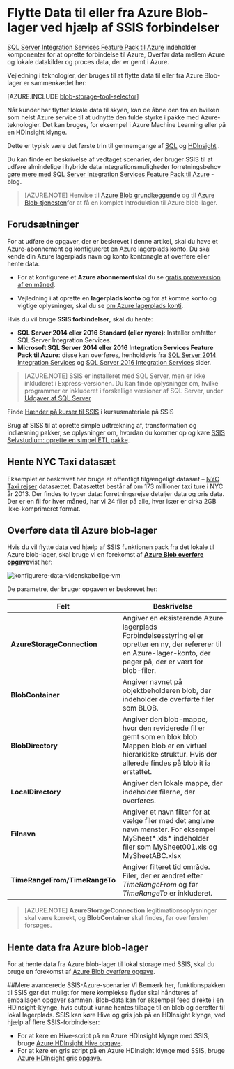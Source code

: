 <properties
    pageTitle="Flytte Data til eller fra Azure Blob-lager ved hjælp af SSIS forbindelser | Microsoft Azure"
    description="Du kan flytte Data til eller fra Azure Blob-lager ved hjælp af SSIS forbindelser."
    services="machine-learning,storage"
    documentationCenter=""
    authors="bradsev"
    manager="jhubbard"
    editor="cgronlun" />

<tags
    ms.service="machine-learning"
    ms.workload="data-services"
    ms.tgt_pltfrm="na"
    ms.devlang="na"
    ms.topic="article"
    ms.date="09/14/2016"
    ms.author="bradsev" />

# <a name="move-data-to-or-from-azure-blob-storage-using-ssis-connectors"></a>Flytte Data til eller fra Azure Blob-lager ved hjælp af SSIS forbindelser

[SQL Server Integration Services Feature Pack til Azure](https://msdn.microsoft.com/library/mt146770.aspx) indeholder komponenter for at oprette forbindelse til Azure, Overfør data mellem Azure og lokale datakilder og proces data, der er gemt i Azure.

Vejledning i teknologier, der bruges til at flytte data til eller fra Azure Blob-lager er sammenkædet her:

[AZURE.INCLUDE [blob-storage-tool-selector](../../includes/machine-learning-blob-storage-tool-selector.md)]


Når kunder har flyttet lokale data til skyen, kan de åbne den fra en hvilken som helst Azure service til at udnytte den fulde styrke i pakke med Azure-teknologier. Det kan bruges, for eksempel i Azure Machine Learning eller på en HDInsight klynge.

Dette er typisk være det første trin til gennemgange af [SQL](machine-learning-data-science-process-sql-walkthrough.md) og [HDInsight](machine-learning-data-science-process-hive-walkthrough.md) .

Du kan finde en beskrivelse af vedtaget scenarier, der bruger SSIS til at udføre almindelige i hybride data integrationsmuligheder forretningsbehov [gøre mere med SQL Server Integration Services Feature Pack til Azure](http://blogs.msdn.com/b/ssis/archive/2015/06/25/doing-more-with-sql-server-integration-services-feature-pack-for-azure.aspx) -blog.

> [AZURE.NOTE] Henvise til [Azure Blob grundlæggende](../storage/storage-dotnet-how-to-use-blobs.md) og til [Azure Blob-tjenesten](https://msdn.microsoft.com/library/azure/dd179376.aspx)for at få en komplet Introduktion til Azure blob-lager.

## <a name="prerequisites"></a>Forudsætninger

For at udføre de opgaver, der er beskrevet i denne artikel, skal du have et Azure-abonnement og konfigureret en Azure lagerplads konto. Du skal kende din Azure lagerplads navn og konto kontonøgle at overføre eller hente data.

- For at konfigurere et **Azure abonnement**skal du se [gratis prøveversion af en måned](https://azure.microsoft.com/pricing/free-trial/).

- Vejledning i at oprette en **lagerplads konto** og for at komme konto og vigtige oplysninger, skal du se [om Azure lagerplads konti](../storage/storage-create-storage-account.md).


Hvis du vil bruge **SSIS forbindelser**, skal du hente:

- **SQL Server 2014 eller 2016 Standard (eller nyere)**: Installer omfatter SQL Server Integration Services.
- **Microsoft SQL Server 2014 eller 2016 Integration Services Feature Pack til Azure**: disse kan overføres, henholdsvis fra [SQL Server 2014 Integration Services](http://www.microsoft.com/download/details.aspx?id=47366) og [SQL Server 2016 Integration Services](https://www.microsoft.com/download/details.aspx?id=49492) sider.

> [AZURE.NOTE] SSIS er installeret med SQL Server, men er ikke inkluderet i Express-versionen. Du kan finde oplysninger om, hvilke programmer er inkluderet i forskellige versioner af SQL Server, under [Udgaver af SQL Server](http://www.microsoft.com/en-us/server-cloud/products/sql-server-editions/)

Finde [Hænder på kurser til SSIS](http://www.microsoft.com/download/details.aspx?id=20766) i kursusmateriale på SSIS

Brug af SISS til at oprette simple udtrækning af, transformation og indlæsning pakker, se oplysninger om, hvordan du kommer op og køre [SSIS Selvstudium: oprette en simpel ETL pakke](https://msdn.microsoft.com/library/ms169917.aspx).

## <a name="download-nyc-taxi-dataset"></a>Hente NYC Taxi datasæt  
Eksemplet er beskrevet her bruge et offentligt tilgængeligt datasæt – [NYC Taxi rejser](http://www.andresmh.com/nyctaxitrips/) datasættet. Datasættet består af om 173 millioner taxi ture i NYC år 2013. Der findes to typer data: forretningsrejse detaljer data og pris data. Der er en fil for hver måned, har vi 24 filer på alle, hver især er cirka 2GB ikke-komprimeret format.


## <a name="upload-data-to-azure-blob-storage"></a>Overføre data til Azure blob-lager
Hvis du vil flytte data ved hjælp af SSIS funktionen pack fra det lokale til Azure blob-lager, skal bruge vi en forekomst af [**Azure Blob overføre opgave**](https://msdn.microsoft.com/library/mt146776.aspx)vist her:

![konfigurere-data-videnskabelige-vm](./media/machine-learning-data-science-move-data-to-azure-blob-using-ssis/ssis-azure-blob-upload-task.png)


De parametre, der bruger opgaven er beskrevet her:


Felt|Beskrivelse|
----------------------|----------------|
**AzureStorageConnection**|Angiver en eksisterende Azure lagerplads Forbindelsesstyring eller opretter en ny, der refererer til en Azure-lager-konto, der peger på, der er vært for blob-filer.|
**BlobContainer**|Angiver navnet på objektbeholderen blob, der indeholder de overførte filer som BLOB.|
**BlobDirectory**|Angiver den blob-mappe, hvor den reviderede fil er gemt som en blok blob. Mappen blob er en virtuel hierarkiske struktur. Hvis der allerede findes på blob it ia erstattet.|
**LocalDirectory**|Angiver den lokale mappe, der indeholder filerne, der overføres.|
**Filnavn**|Angiver et navn filter for at vælge filer med det angivne navn mønster. For eksempel MySheet\*.xls\* indeholder filer som MySheet001.xls og MySheetABC.xlsx|
**TimeRangeFrom/TimeRangeTo**|Angiver filteret tid område. Filer, der er ændret efter *TimeRangeFrom* og før *TimeRangeTo* er inkluderet.|


> [AZURE.NOTE] **AzureStorageConnection** legitimationsoplysninger skal være korrekt, og **BlobContainer** skal findes, før overførslen forsøges.

## <a name="download-data-from-azure-blob-storage"></a>Hente data fra Azure blob-lager

For at hente data fra Azure blob-lager til lokal storage med SSIS, skal du bruge en forekomst af [Azure Blob overføre opgave](https://msdn.microsoft.com/library/mt146779.aspx).

##<a name="more-advanced-ssis-azure-scenarios"></a>Mere avancerede SSIS-Azure-scenarier
Vi Bemærk her, funktionspakken til SSIS gør det muligt for mere komplekse flyder skal håndteres af emballagen opgaver sammen. Blob-data kan for eksempel feed direkte i en HDInsight-klynge, hvis output kunne hentes tilbage til en blob og derefter til lokal lagerplads. SSIS kan køre Hive og gris job på en HDInsight klynge, ved hjælp af flere SSIS-forbindelser:

- For at køre en Hive-script på en Azure HDInsight klynge med SSIS, bruge [Azure HDInsight Hive opgave](https://msdn.microsoft.com/library/mt146771.aspx).
- For at køre en gris script på en Azure HDInsight klynge med SSIS, bruge [Azure HDInsight gris opgave](https://msdn.microsoft.com/library/mt146781.aspx).
